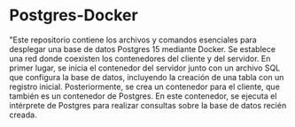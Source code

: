# Postgres-Docker

"Este repositorio contiene los archivos y comandos esenciales para desplegar una base de datos Postgres 15 mediante Docker. Se establece una red donde coexisten los contenedores del cliente y del servidor. En primer lugar, se inicia el contenedor del servidor junto con un archivo SQL que configura la base de datos, incluyendo la creación de una tabla con un registro inicial. Posteriormente, se crea un contenedor para el cliente, que también es un contenedor de Postgres. En este contenedor, se ejecuta el intérprete de Postgres para realizar consultas sobre la base de datos recién creada.
